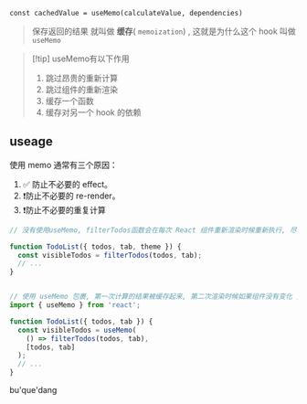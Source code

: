 `const cachedValue = useMemo(calculateValue, dependencies)`

> 保存返回的结果 就叫做 **缓存**( `memoization`) , 这就是为什么这个 hook 叫做 `useMemo` 


>[!tip] useMemo有以下作用
>1. 跳过昂贵的重新计算   
>2. 跳过组件的重新渲染
>3. 缓存一个函数
>4. 缓存对另一个 hook 的依赖


## useage

使用 memo 通常有三个原因：
1.  ✅ 防止不必要的 effect。
2.  ❗️防止不必要的 re-render。
3.  ❗️防止不必要的重复计算

```js
// 没有使用useMemo, filterTodos函数会在每次 React 组件重新渲染时候重新执行, 尽管结果值没有发生变化, 大多数情况下计算会很快, 但是在昂贵的计算下会造成不必要的性能开销

function TodoList({ todos, tab, theme }) {
  const visibleTodos = filterTodos(todos, tab);
  // ...
}


// 使用 useMemo 包裹, 第一次计算的结果被缓存起来, 第二次渲染时候如果组件没有变化 则跳过这个 filterTodos 函数的执行
import { useMemo } from 'react';

function TodoList({ todos, tab }) {
  const visibleTodos = useMemo(
    () => filterTodos(todos, tab),
    [todos, tab]
  );
  // ...
}

```


bu'que'dang